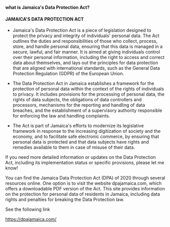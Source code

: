 **what is Jamaica's Data Protection Act?**

#### JAMAICA'S DATA PROTECTION ACT

- Jamaica's Data Protection Act is a piece of legislation designed to protect the privacy and integrity of individuals' personal data. The Act outlines the duties and responsibilities of those who collect, process, store, and handle personal data, ensuring that this data is managed in a secure, lawful, and fair manner. It is aimed at giving individuals control over their personal information, including the right to access and correct data about themselves, and lays out the principles for data protection that are aligned with international standards, such as the General Data Protection Regulation (GDPR) of the European Union.

- The Data Protection Act in Jamaica establishes a framework for the protection of personal data within the context of the rights of individuals to privacy. It includes provisions for the processing of personal data, the rights of data subjects, the obligations of data controllers and processors, mechanisms for the reporting and handling of data breaches, and the establishment of a supervisory authority responsible for enforcing the law and handling complaints.

- The Act is part of Jamaica's efforts to modernize its legislative framework in response to the increasing digitization of society and the economy, and to facilitate safe electronic commerce, by ensuring that personal data is protected and that data subjects have rights and remedies available to them in case of misuse of their data.

If you need more detailed information or updates on the Data Protection Act, including its implementation status or specific provisions, please let me know!

You can find the Jamaica Data Protection Act (DPA) of 2020 through several resources online. One option is to visit the website dpajamaica.com, which offers a downloadable PDF version of the Act. This site provides information on the protection for personal data of residents in Jamaica, including data rights and penalties for breaking the Data Protection law​​.

See the following link

https://dpajamaica.com/
